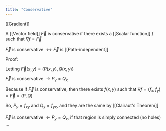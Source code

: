 ```yaml
---
title: "Conservative"
---
```

[[Gradient]]

A [[Vector field]] $\vec{F}$ is conservative if there exists a [[Scalar function]] $f$ such that  $\nabla f = \vec{F}$
\
\
$\vec{F}$ is conservative $\leftrightarrow \vec{F}$ is [[Path-independent]]

Proof:

Letting $\vec{F}(x,y)=(P(x,y),Q(x,y))$

$\vec{F}$ is conservative $\rightarrow P_{y}=Q_{x}$

Because if $\vec{F}$ is conservative, then there exists $f(x,y)$ such that $\nabla{f}=(f_{x}, f_{y})=\vec{F}=(P,Q)$

So, $P_{y}=f_{xy}$ and $Q_{x}=f_{yx}$, and they are the same by [[Clairaut's Theorem]]
\
\
$\vec{F}$ is conservative $\leftarrow P_{y}=Q_{x}$, if that region is simply connected (no holes) ...
